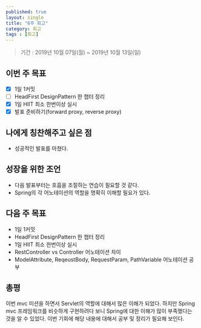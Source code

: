 ```yaml
---
published: true
layout: single
title: "6주 회고"
category: 회고
tags : [회고]
---
```

> 기간 : 2019년 10월 07일(월) ~ 2019년 10월 13일(일)

## 이번 주 목표
- [x] 1일 1커밋
- [ ] HeadFirst DesignPattern 한 챕터 정리
- [x] 1일 HIIT 최소 한번이상 실시
- [x] 발표 준비하기(forward proxy, reverse proxy)

## 나에게 칭찬해주고 싶은 점
- 성공적인 발표를 마쳤다.

## 성장을 위한 조언
- 다음 발표부터는 호흡을 조절하는 연습이 필요할 것 같다.
- Spring의 각 어노테이션의 역할을 명확히 이해할 필요가 있다.

## 다음 주 목표
- 1일 1커밋
- HeadFirst DesignPattern 한 챕터 정리
- 1일 HIIT 최소 한번이상 실시
- RestController vs Controller 어노테이션 차이
- ModelAttribute, ReqeustBody, RequestParam, PathVariable 어노테이션 공부

## 총평
이번 mvc 미션을 하면서 Servlet의 역할에 대해서 많은 이해가 되었다. 하지만 Spring mvc 프레임워크를 비슷하게 구현하려다 보니 Spring에 대한 이해가 많이 부족했다는 것을 알 수 있었다.
이번 기회에 해당 내용에 대해서 공부 및 정리가 필요해 보인다.
